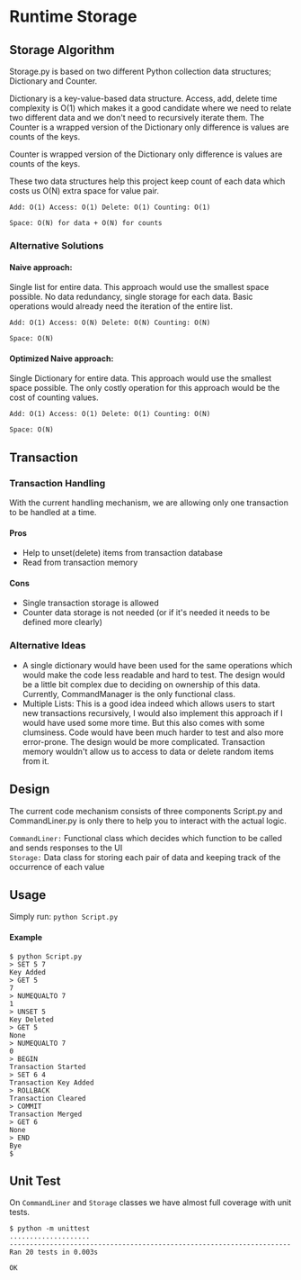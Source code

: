 # Runtime Storage

## Storage Algorithm
Storage.py is based on two different Python collection data structures; Dictionary and Counter.

Dictionary is a key-value-based data structure. 
Access, add, delete time complexity is O(1) which makes it a good candidate where we need to relate two different data and we don't need to recursively iterate them.
The Counter is a wrapped version of the Dictionary only difference is values are counts of the keys.

Counter is wrapped version of the Dictionary only difference is values are counts of the keys.

These two data structures help this project keep count of each data which costs us O(N) extra space for value pair.

```Add: O(1) Access: O(1) Delete: O(1) Counting: O(1)```

```Space: O(N) for data + O(N) for counts```

### Alternative Solutions
#### Naive approach: 
Single list for entire data. This approach would use the smallest space possible. No data redundancy, single storage for each data. Basic operations would already need the iteration of the entire list.

```Add: O(1) Access: O(N) Delete: O(N) Counting: O(N)```

```Space: O(N)```

#### Optimized Naive approach:
Single Dictionary for entire data. This approach would use the smallest space possible. The only costly operation for this approach would be the cost of counting values.

```Add: O(1) Access: O(1) Delete: O(1) Counting: O(N)```

```Space: O(N)```


## Transaction

### Transaction Handling
With the current handling mechanism, we are allowing only one transaction to be handled at a time. 

#### Pros
- Help to unset(delete) items from transaction database
- Read from transaction memory
  
#### Cons
- Single transaction storage is allowed
- Counter data storage is not needed (or if it's needed it needs to be defined more clearly)

### Alternative Ideas
- A single dictionary would have been used for the same operations which would make the code less readable and hard to test. The design would be a little bit complex due to deciding on ownership of this data. Currently, CommandManager is the only functional class.
- Multiple Lists: This is a good idea indeed which allows users to start new transactions recursively, I would also implement this approach if I would have used some more time. But this also comes with some clumsiness. Code would have been much harder to test and also more error-prone. The design would be more complicated. Transaction memory wouldn't allow us to access to data or delete random items from it.


## Design
The current code mechanism consists of three components Script.py and CommandLiner.py is only there to help you to interact with the actual logic. 

```CommandLiner:``` Functional class which decides which function to be called and sends responses to the UI  
```Storage:``` Data class for storing each pair of data and keeping track of the occurrence  of each value


## Usage
Simply run:
```python Script.py```

#### Example
```
$ python Script.py
> SET 5 7
Key Added
> GET 5
7
> NUMEQUALTO 7
1
> UNSET 5
Key Deleted
> GET 5
None
> NUMEQUALTO 7
0
> BEGIN
Transaction Started
> SET 6 4
Transaction Key Added
> ROLLBACK
Transaction Cleared
> COMMIT
Transaction Merged
> GET 6
None
> END
Bye
$
```


## Unit Test
On ```CommandLiner``` and ```Storage``` classes we have almost full coverage with unit tests.
```
$ python -m unittest
....................
----------------------------------------------------------------------
Ran 20 tests in 0.003s

OK
```
